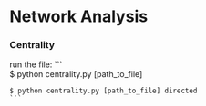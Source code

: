 # Network Analysis

### Centrality
run the file:
	```  
    $ python centrality.py [path_to_file]
	
	$ python centrality.py [path_to_file] directed
	```